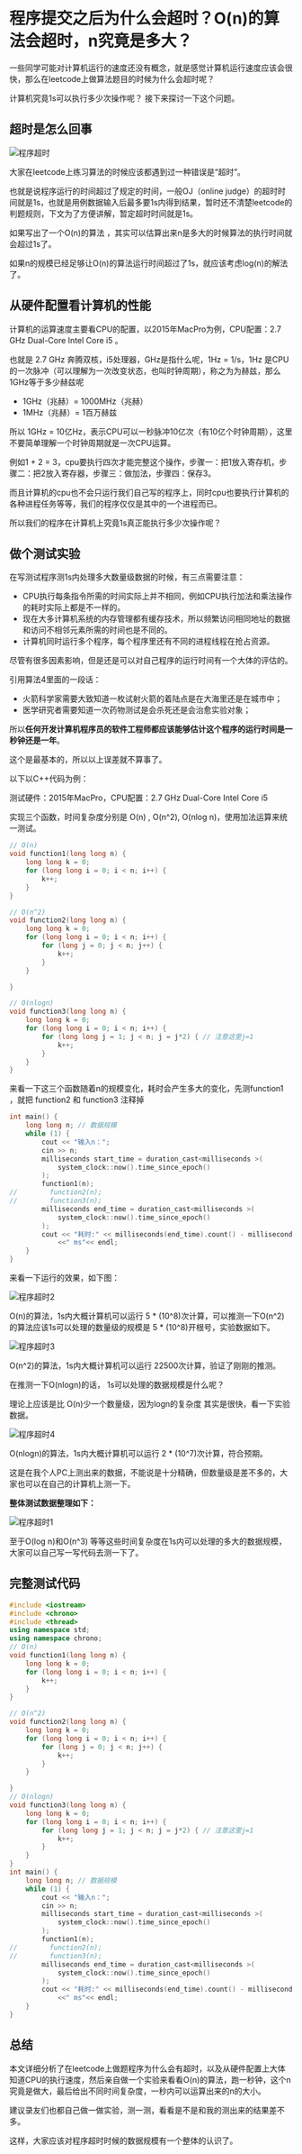 


# 程序提交之后为什么会超时？O(n)的算法会超时，n究竟是多大？



一些同学可能对计算机运行的速度还没有概念，就是感觉计算机运行速度应该会很快，那么在leetcode上做算法题目的时候为什么会超时呢？

计算机究竟1s可以执行多少次操作呢？ 接下来探讨一下这个问题。

## 超时是怎么回事

![程序超时](https://code-thinking-1253855093.file.myqcloud.com/pics/20200729112716117.png)

大家在leetcode上练习算法的时候应该都遇到过一种错误是“超时”。

也就是说程序运行的时间超过了规定的时间，一般OJ（online judge）的超时时间就是1s，也就是用例数据输入后最多要1s内得到结果，暂时还不清楚leetcode的判题规则，下文为了方便讲解，暂定超时时间就是1s。

如果写出了一个O(n)的算法 ，其实可以估算出来n是多大的时候算法的执行时间就会超过1s了。

如果n的规模已经足够让O(n)的算法运行时间超过了1s，就应该考虑log(n)的解法了。

## 从硬件配置看计算机的性能

计算机的运算速度主要看CPU的配置，以2015年MacPro为例，CPU配置：2.7 GHz Dual-Core Intel Core i5 。

也就是 2.7 GHz 奔腾双核，i5处理器，GHz是指什么呢，1Hz = 1/s，1Hz 是CPU的一次脉冲（可以理解为一次改变状态，也叫时钟周期），称之为为赫兹，那么1GHz等于多少赫兹呢

* 1GHz（兆赫）= 1000MHz（兆赫）
* 1MHz（兆赫）= 1百万赫兹

所以 1GHz = 10亿Hz，表示CPU可以一秒脉冲10亿次（有10亿个时钟周期），这里不要简单理解一个时钟周期就是一次CPU运算。

例如1 + 2 = 3，cpu要执行四次才能完整这个操作，步骤一：把1放入寄存机，步骤二：把2放入寄存器，步骤三：做加法，步骤四：保存3。


而且计算机的cpu也不会只运行我们自己写的程序上，同时cpu也要执行计算机的各种进程任务等等，我们的程序仅仅是其中的一个进程而已。


所以我们的程序在计算机上究竟1s真正能执行多少次操作呢？

## 做个测试实验

在写测试程序测1s内处理多大数量级数据的时候，有三点需要注意：

* CPU执行每条指令所需的时间实际上并不相同，例如CPU执行加法和乘法操作的耗时实际上都是不一样的。
* 现在大多计算机系统的内存管理都有缓存技术，所以频繁访问相同地址的数据和访问不相邻元素所需的时间也是不同的。
* 计算机同时运行多个程序，每个程序里还有不同的进程线程在抢占资源。

尽管有很多因素影响，但是还是可以对自己程序的运行时间有一个大体的评估的。

引用算法4里面的一段话：

* 火箭科学家需要大致知道一枚试射火箭的着陆点是在大海里还是在城市中；
* 医学研究者需要知道一次药物测试是会杀死还是会治愈实验对象；

所以**任何开发计算机程序员的软件工程师都应该能够估计这个程序的运行时间是一秒钟还是一年**。

这个是最基本的，所以以上误差就不算事了。

以下以C++代码为例：

测试硬件：2015年MacPro，CPU配置：2.7 GHz Dual-Core Intel Core i5

实现三个函数，时间复杂度分别是 O(n) , O(n^2), O(nlog n)，使用加法运算来统一测试。

```CPP
// O(n)
void function1(long long n) {
    long long k = 0;
    for (long long i = 0; i < n; i++) {
        k++;
    }
}

```

```CPP
// O(n^2)
void function2(long long n) {
    long long k = 0;
    for (long long i = 0; i < n; i++) {
        for (long j = 0; j < n; j++) {
            k++;
        }
    }

}
```

```CPP
// O(nlogn)
void function3(long long n) {
    long long k = 0;
    for (long long i = 0; i < n; i++) {
        for (long long j = 1; j < n; j = j*2) { // 注意这里j=1
            k++;
        }
    }
}

```

来看一下这三个函数随着n的规模变化，耗时会产生多大的变化，先测function1 ，就把 function2 和 function3 注释掉

```CPP
int main() {
    long long n; // 数据规模
    while (1) {
        cout << "输入n：";
        cin >> n;
        milliseconds start_time = duration_cast<milliseconds >(
            system_clock::now().time_since_epoch()
        );
        function1(n);
//        function2(n);
//        function3(n);
        milliseconds end_time = duration_cast<milliseconds >(
            system_clock::now().time_since_epoch()
        );
        cout << "耗时:" << milliseconds(end_time).count() - milliseconds(start_time).count()
            <<" ms"<< endl;
    }
}
```

来看一下运行的效果，如下图：

![程序超时2](https://code-thinking-1253855093.file.myqcloud.com/pics/20200729200018460.png)

O(n)的算法，1s内大概计算机可以运行 5 * (10^8)次计算，可以推测一下O(n^2) 的算法应该1s可以处理的数量级的规模是 5 * (10^8)开根号，实验数据如下。

![程序超时3](https://code-thinking-1253855093.file.myqcloud.com/pics/2020072919590970.png)

O(n^2)的算法，1s内大概计算机可以运行 22500次计算，验证了刚刚的推测。

在推测一下O(nlogn)的话， 1s可以处理的数据规模是什么呢？

理论上应该是比 O(n)少一个数量级，因为logn的复杂度 其实是很快，看一下实验数据。

![程序超时4](https://code-thinking-1253855093.file.myqcloud.com/pics/20200729195729407.png)

O(nlogn)的算法，1s内大概计算机可以运行 2 * (10^7)次计算，符合预期。

这是在我个人PC上测出来的数据，不能说是十分精确，但数量级是差不多的，大家也可以在自己的计算机上测一下。

**整体测试数据整理如下：**

![程序超时1](https://code-thinking-1253855093.file.myqcloud.com/pics/20201208231559175.png)

至于O(log n)和O(n^3) 等等这些时间复杂度在1s内可以处理的多大的数据规模，大家可以自己写一写代码去测一下了。

## 完整测试代码

```CPP
#include <iostream>
#include <chrono>
#include <thread>
using namespace std;
using namespace chrono;
// O(n)
void function1(long long n) {
    long long k = 0;
    for (long long i = 0; i < n; i++) {
        k++;
    }
}

// O(n^2)
void function2(long long n) {
    long long k = 0;
    for (long long i = 0; i < n; i++) {
        for (long j = 0; j < n; j++) {
            k++;
        }
    }

}
// O(nlogn)
void function3(long long n) {
    long long k = 0;
    for (long long i = 0; i < n; i++) {
        for (long long j = 1; j < n; j = j*2) { // 注意这里j=1
            k++;
        }
    }
}
int main() {
    long long n; // 数据规模
    while (1) {
        cout << "输入n：";
        cin >> n;
        milliseconds start_time = duration_cast<milliseconds >(
            system_clock::now().time_since_epoch()
        );
        function1(n);
//        function2(n);
//        function3(n);
        milliseconds end_time = duration_cast<milliseconds >(
            system_clock::now().time_since_epoch()
        );
        cout << "耗时:" << milliseconds(end_time).count() - milliseconds(start_time).count()
            <<" ms"<< endl;
    }
}


```

## 总结

本文详细分析了在leetcode上做题程序为什么会有超时，以及从硬件配置上大体知道CPU的执行速度，然后亲自做一个实验来看看O(n)的算法，跑一秒钟，这个n究竟是做大，最后给出不同时间复杂度，一秒内可以运算出来的n的大小。

建议录友们也都自己做一做实验，测一测，看看是不是和我的测出来的结果差不多。

这样，大家应该对程序超时时候的数据规模有一个整体的认识了。






